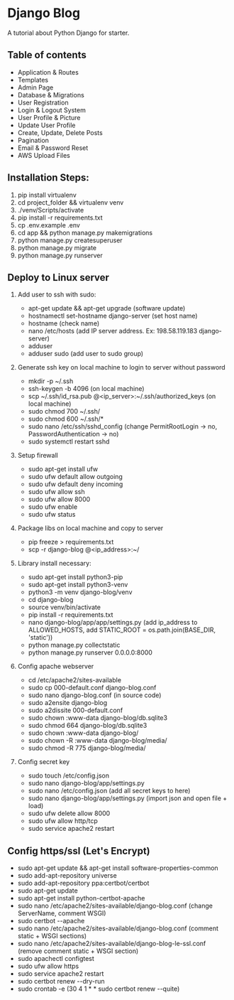# Django Blog
A tutorial about Python Django for starter.

## Table of contents

- Application & Routes
- Templates
- Admin Page
- Database & Migrations
- User Registration
- Login & Logout System
- User Profile & Picture
- Update User Profile
- Create, Update, Delete Posts
- Pagination
- Email & Password Reset
- AWS Upload Files

## Installation Steps:

1. pip install virtualenv 
2. cd project_folder && virtualenv venv
3. ./venv/Scripts/activate
4. pip install -r requirements.txt
5. cp .env.example .env
6. cd app && python manage.py makemigrations
7. python manage.py createsuperuser
8. python manage.py migrate
9. python manage.py runserver

## Deploy to Linux server

1. Add user to ssh with sudo:
   - apt-get update && apt-get upgrade (software update)
   - hostnamectl set-hostname django-server (set host name)
   - hostname (check name)
   - nano /etc/hosts (add IP server address. Ex: 198.58.119.183 django-server)
   - adduser <username>
   - adduser <username> sudo (add user to sudo group)

2. Generate ssh key on local machine to login to server without password
   - mkdir -p ~/.ssh
   - ssh-keygen -b 4096 (on local machine)
   - scp ~/.ssh/id_rsa.pub <username>@<ip_server>:~/.ssh/authorized_keys (on local machine)
   - sudo chmod 700 ~/.ssh/
   - sudo chmod 600 ~/.ssh/*
   - sudo nano /etc/ssh/sshd_config (change PermitRootLogin -> no, PasswordAuthentication -> no)
   - sudo systemctl restart sshd

3. Setup firewall
   - sudo apt-get install ufw 
   - sudo ufw default allow outgoing
   - sudo ufw default deny incoming
   - sudo ufw allow ssh
   - sudo ufw allow 8000
   - sudo ufw enable
   - sudo ufw status

4. Package libs on local machine and copy to server
   - pip freeze > requirements.txt 
   - scp -r django-blog <username>@<ip_address>:~/

5. Library install necessary:
   - sudo apt-get install python3-pip 
   - sudo apt-get install python3-venv
   - python3 -m venv django-blog/venv
   - cd django-blog
   - source venv/bin/activate
   - pip install -r requirements.txt
   - nano django-blog/app/app/settings.py (add ip_address to ALLOWED_HOSTS, add STATIC_ROOT = os.path.join(BASE_DIR, 'static'))
   - python manage.py collectstatic
   - python manage.py runserver 0.0.0.0:8000

6. Config apache webserver
   - cd /etc/apache2/sites-available
   - sudo cp 000-default.conf django-blog.conf
   - sudo nano django-blog.conf (in source code)
   - sudo a2ensite django-blog
   - sudo a2dissite 000-default.conf
   - sudo chown :www-data django-blog/db.sqlite3
   - sudo chmod 664 django-blog/db.sqlite3
   - sudo chown :www-data django-blog/
   - sudo chown -R :www-data django-blog/media/
   - sudo chmod -R 775 django-blog/media/

7. Config secret key
   - sudo touch /etc/config.json
   - sudo nano django-blog/app/settings.py
   - sudo nano /etc/config.json (add all secret keys to here)
   - sudo nano django-blog/app/settings.py (import json and open file + load)
   - sudo ufw delete allow 8000
   - sudo ufw allow http/tcp
   - sudo service apache2 restart

## Config https/ssl (Let's Encrypt)

- sudo apt-get update && apt-get install software-properties-common
- sudo add-apt-repository universe
- sudo add-apt-repository ppa:certbot/certbot
- sudo apt-get update
- sudo apt-get install python-certbot-apache
- sudo nano /etc/apache2/sites-available/django-blog.conf (change ServerName, comment WSGI)
- sudo certbot --apache
- sudo nano /etc/apache2/sites-available/django-blog.conf (comment static + WSGI sections)
- sudo nano /etc/apache2/sites-available/django-blog-le-ssl.conf (remove comment static + WSGI section)
- sudo apachectl configtest
- sudo ufw allow https
- sudo service apache2 restart
- sudo certbot renew --dry-run
- sudo crontab -e (30 4 1 * * sudo certbot renew --quite)
